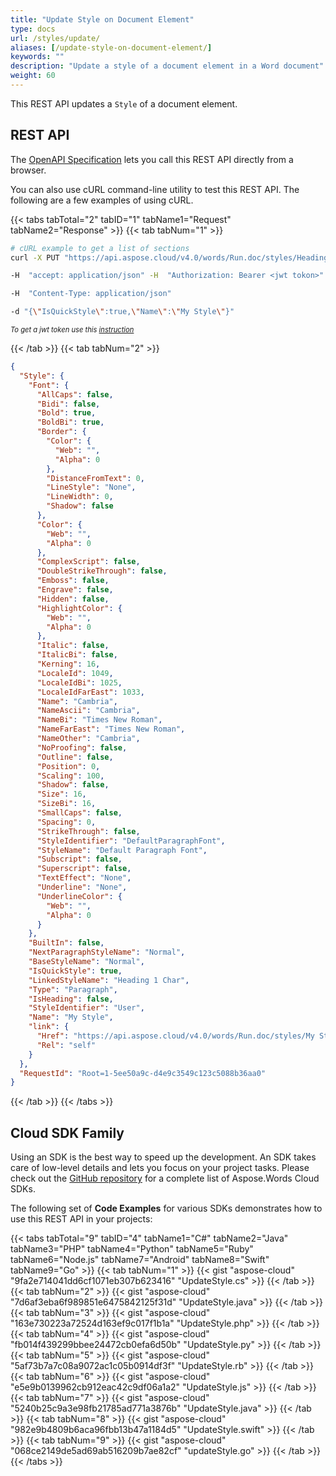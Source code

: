 ```yaml
---
title: "Update Style on Document Element"
type: docs
url: /styles/update/
aliases: [/update-style-on-document-element/]
keywords: ""
description: "Update a style of a document element in a Word document"
weight: 60
---
```


This REST API updates a `Style` of a document element.

## REST API

The [OpenAPI Specification](https://apireference.aspose.cloud/words/#/Styles/UpdateStyle) lets you call this REST API directly from a browser.

You can also use cURL command-line utility to test this REST API. The following are a few examples of using cURL.

{{< tabs tabTotal="2" tabID="1" tabName1="Request" tabName2="Response" >}}
{{< tab tabNum="1" >}}

```bash
# cURL example to get a list of sections
curl -X PUT "https://api.aspose.cloud/v4.0/words/Run.doc/styles/Heading%201/update?storage=First%20Storage" 

-H  "accept: application/json" -H  "Authorization: Bearer <jwt tokon>" 

-H  "Content-Type: application/json" 

-d "{\"IsQuickStyle\":true,\"Name\":\"My Style\"}"
```

<p style="margin:0;font-size:80%;font-style:italic">To get a jwt token use this <a href="/words/getting-started/available-sdks/#curl">instruction</a></p>

{{< /tab >}}
{{< tab tabNum="2" >}}

```json
{
  "Style": {
    "Font": {
      "AllCaps": false,
      "Bidi": false,
      "Bold": true,
      "BoldBi": true,
      "Border": {
        "Color": {
          "Web": "",
          "Alpha": 0
        },
        "DistanceFromText": 0,
        "LineStyle": "None",
        "LineWidth": 0,
        "Shadow": false
      },
      "Color": {
        "Web": "",
        "Alpha": 0
      },
      "ComplexScript": false,
      "DoubleStrikeThrough": false,
      "Emboss": false,
      "Engrave": false,
      "Hidden": false,
      "HighlightColor": {
        "Web": "",
        "Alpha": 0
      },
      "Italic": false,
      "ItalicBi": false,
      "Kerning": 16,
      "LocaleId": 1049,
      "LocaleIdBi": 1025,
      "LocaleIdFarEast": 1033,
      "Name": "Cambria",
      "NameAscii": "Cambria",
      "NameBi": "Times New Roman",
      "NameFarEast": "Times New Roman",
      "NameOther": "Cambria",
      "NoProofing": false,
      "Outline": false,
      "Position": 0,
      "Scaling": 100,
      "Shadow": false,
      "Size": 16,
      "SizeBi": 16,
      "SmallCaps": false,
      "Spacing": 0,
      "StrikeThrough": false,
      "StyleIdentifier": "DefaultParagraphFont",
      "StyleName": "Default Paragraph Font",
      "Subscript": false,
      "Superscript": false,
      "TextEffect": "None",
      "Underline": "None",
      "UnderlineColor": {
        "Web": "",
        "Alpha": 0
      }
    },
    "BuiltIn": false,
    "NextParagraphStyleName": "Normal",
    "BaseStyleName": "Normal",
    "IsQuickStyle": true,
    "LinkedStyleName": "Heading 1 Char",
    "Type": "Paragraph",
    "IsHeading": false,
    "StyleIdentifier": "User",
    "Name": "My Style",
    "link": {
      "Href": "https://api.aspose.cloud/v4.0/words/Run.doc/styles/My Style",
      "Rel": "self"
    }
  },
  "RequestId": "Root=1-5ee50a9c-d4e9c3549c123c5088b36aa0"
}
```

{{< /tab >}}
{{< /tabs >}}

## Cloud SDK Family

Using an SDK is the best way to speed up the development. An SDK takes care of low-level details and lets you focus on your project tasks. Please check out the [GitHub repository](https://github.com/aspose-words-cloud) for a complete list of Aspose.Words Cloud SDKs.

The following set of **Code Examples** for various SDKs demonstrates how to use this REST API in your projects:

{{< tabs tabTotal="9" tabID="4" tabName1="C#" tabName2="Java" tabName3="PHP" tabName4="Python" tabName5="Ruby" tabName6="Node.js" tabName7="Android" tabName8="Swift" tabName9="Go" >}}
{{< tab tabNum="1" >}}
{{< gist "aspose-cloud" "9fa2e714041dd6cf1071eb307b623416" "UpdateStyle.cs" >}}
{{< /tab >}}
{{< tab tabNum="2" >}}
{{< gist "aspose-cloud" "7d6af3eba6f989851e6475842125f31d" "UpdateStyle.java" >}}
{{< /tab >}}
{{< tab tabNum="3" >}}
{{< gist "aspose-cloud" "163e730223a72524d163ef9c017f1b1a" "UpdateStyle.php" >}}
{{< /tab >}}
{{< tab tabNum="4" >}}
{{< gist "aspose-cloud" "fb014f439299bbee24472cb0efa6d50b" "UpdateStyle.py" >}}
{{< /tab >}}
{{< tab tabNum="5" >}}
{{< gist "aspose-cloud" "5af73b7a7c08a9072ac1c05b0914df3f" "UpdateStyle.rb" >}}
{{< /tab >}}
{{< tab tabNum="6" >}}
{{< gist "aspose-cloud" "e5e9b0139962cb912eac42c9df06a1a2" "UpdateStyle.js" >}}
{{< /tab >}}
{{< tab tabNum="7" >}}
{{< gist "aspose-cloud" "5240b25c9a3e98fb21785ad771a3876b" "UpdateStyle.java" >}}
{{< /tab >}}
{{< tab tabNum="8" >}}
{{< gist "aspose-cloud" "982e9b4809b6aca96fbb13b47a1184d5" "UpdateStyle.swift" >}}
{{< /tab >}}
{{< tab tabNum="9" >}}
{{< gist "aspose-cloud" "068ce2149de5ad69ab516209b7ae82cf" "updateStyle.go" >}}
{{< /tab >}}
{{< /tabs >}}

